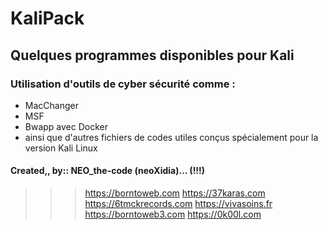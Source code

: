 # KaliPack

## Quelques programmes disponibles pour Kali

### Utilisation d'outils de cyber sécurité comme :

- MacChanger
- MSF
- Bwapp avec Docker
- ainsi que d'autres fichiers de codes utiles conçus spécialement pour la version Kali Linux

#### Created,, by:: NEO_the-code (neoXidia)... (!!!)

> > > https://borntoweb.com https://37karas.com https://6tmckrecords.com https://vivasoins.fr https://borntoweb3.com https://0k00l.com
